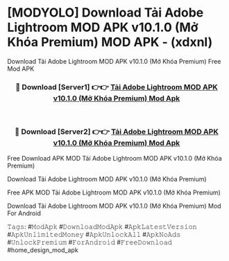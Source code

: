# [MODYOLO] Download Tải Adobe Lightroom MOD APK v10.1.0 (Mở Khóa Premium) MOD APK - (xdxnl)
Download Tải Adobe Lightroom MOD APK v10.1.0 (Mở Khóa Premium) Free Mod APK

<div align="center">
<h3>🔴 Download [Server1] 👉👉 <a href="https://apk-comot.site?title=Tải_Adobe_Lightroom_MOD_APK_v10.1.0_(Mở_Khóa_Premium)">Tải Adobe Lightroom MOD APK v10.1.0 (Mở Khóa Premium) Mod Apk</a></h3><br>

<h3>🔴 Download [Server2] 👉👉 <a href="https://apk-comot.site?title=Tải_Adobe_Lightroom_MOD_APK_v10.1.0_(Mở_Khóa_Premium)">Tải Adobe Lightroom MOD APK v10.1.0 (Mở Khóa Premium) Mod Apk</a></h3>
</div>


Free Download APK MOD Tải Adobe Lightroom MOD APK v10.1.0 (Mở Khóa Premium)

Download Tải Adobe Lightroom MOD APK v10.1.0 (Mở Khóa Premium) 

Free APK MOD Tải Adobe Lightroom MOD APK v10.1.0 (Mở Khóa Premium) 

Download Tải Adobe Lightroom MOD APK v10.1.0 (Mở Khóa Premium) Mod For Android

𝚃𝚊𝚐𝚜: #𝙼𝚘𝚍𝙰𝚙𝚔 #𝙳𝚘𝚠𝚗𝚕𝚘𝚊𝚍𝙼𝚘𝚍𝙰𝚙𝚔 #𝙰𝚙𝚔𝙻𝚊𝚝𝚎𝚜𝚝𝚅𝚎𝚛𝚜𝚒𝚘𝚗 #𝙰𝚙𝚔𝚄𝚗𝚕𝚒𝚖𝚒𝚝𝚎𝚍𝙼𝚘𝚗𝚎𝚢 #𝙰𝚙𝚔𝚄𝚗𝚕𝚘𝚌𝚔𝙰𝚕𝚕 #𝙰𝚙𝚔𝙽𝚘𝙰𝚍𝚜 #𝚄𝚗𝚕𝚘𝚌𝚔𝙿𝚛𝚎𝚖𝚒𝚞𝚖 #𝙵𝚘𝚛𝙰𝚗𝚍𝚛𝚘𝚒𝚍 #𝙵𝚛𝚎𝚎𝙳𝚘𝚠𝚗𝚕𝚘𝚊𝚍 #home_design_mod_apk